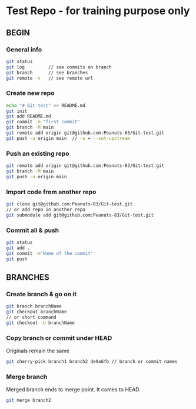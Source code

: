 # Test Repo - for training purpose only

## BEGIN

### General info

```bash
git status
git log         // see commits on branch
git branch      // see branches
git remote -v   // see remote url
```

### Create new repo

```bash
echo "# Git-test" >> README.md
git init
git add README.md
git commit -m "first commit"
git branch -M main
git remote add origin git@github.com:Peanuts-83/Git-test.git
git push -u origin main  // -u = --set-upstream
```

### Push an existing repo

```bash
git remote add origin git@github.com:Peanuts-83/Git-test.git
git branch -M main
git push -u origin main
```

### Import code from another repo

```bash
git clone git@github.com:Peanuts-83/Git-test.git
// or add repo in another repo
git submodule add git@github.com:Peanuts-83/Git-test.git
```

### Commit all & push

```bash
git status
git add .
git commit -m'Name of the commit'
git push
```

## BRANCHES

### Create branch & go on it

```bash
git branch branchName
git checkout branchName
// or short command
git checkout -b branchName
```

### Copy branch or commit under HEAD

Originals remain the same

```bash
git cherry-pick branch1 branch2 de9a6fb // branch or commit names
```

### Merge branch

Merged branch ends to merge point. It comes to HEAD.
```bash
git merge branch2
```
